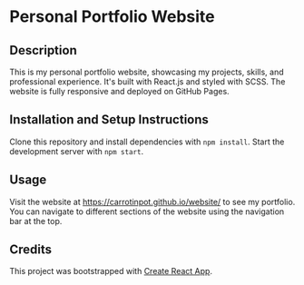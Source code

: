 # Personal Portfolio Website

## Description

This is my personal portfolio website, showcasing my projects, skills, and professional experience. It's built with React.js and styled with SCSS. The website is fully responsive and deployed on GitHub Pages.

## Installation and Setup Instructions

Clone this repository and install dependencies with `npm install`. Start the development server with `npm start`.

## Usage

Visit the website at https://carrotinpot.github.io/website/ to see my portfolio. You can navigate to different sections of the website using the navigation bar at the top.

## Credits

This project was bootstrapped with [Create React App](https://github.com/facebook/create-react-app).

